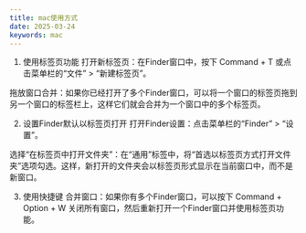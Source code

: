 ```yaml
---
title: mac使用方式
date: 2025-03-24
keywords: mac
---
```

1. 使用标签页功能
打开新标签页：在Finder窗口中，按下 Command + T 或点击菜单栏的“文件” > “新建标签页”。

拖放窗口合并：如果你已经打开了多个Finder窗口，可以将一个窗口的标签页拖到另一个窗口的标签栏上，这样它们就会合并为一个窗口中的多个标签页。

2. 设置Finder默认以标签页打开
打开Finder设置：点击菜单栏的“Finder” > “设置”。

选择“在标签页中打开文件夹”：在“通用”标签中，将“首选以标签页方式打开文件夹”选项勾选。这样，新打开的文件夹会以标签页形式显示在当前窗口中，而不是新窗口。

3. 使用快捷键
合并窗口：如果你有多个Finder窗口，可以按下 Command + Option + W 关闭所有窗口，然后重新打开一个Finder窗口并使用标签页功能。